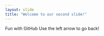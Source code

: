 ```yaml
---
layout: slide
title: "Welcome to our second slide!"
---
```

Fun with GitHub
Use the left arrow to go back!
